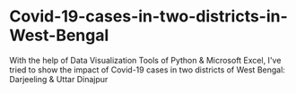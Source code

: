 # Covid-19-cases-in-two-districts-in-West-Bengal
With the help of Data Visualization Tools of Python &amp; Microsoft Excel, I've tried to show the impact of Covid-19 cases in two districts of West Bengal: Darjeeling &amp; Uttar Dinajpur
